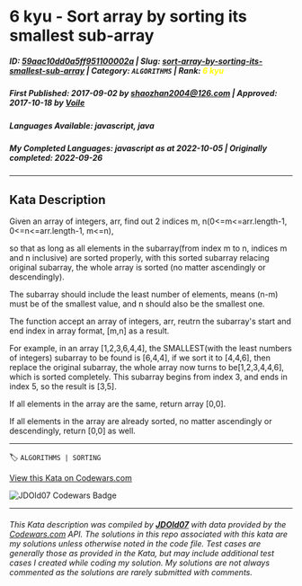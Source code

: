 # 6 kyu - Sort array by sorting its smallest sub-array

##### **ID**: [59aac10dd0a5ff951100002a](https://www.codewars.com/kata/59aac10dd0a5ff951100002a) | **Slug**: [sort-array-by-sorting-its-smallest-sub-array](https://www.codewars.com/kata/59aac10dd0a5ff951100002a) | **Category**: `ALGORITHMS` | **Rank**: <span style="color:yellow">6 kyu</span>

##### **First Published**: 2017-09-02 ***by*** [shaozhan2004@126.com](https://www.codewars.com/users/shaozhan2004@126.com) | **Approved**: 2017-10-18 ***by*** [Voile](https://www.codewars.com/users/Voile)

##### **Languages Available**: javascript, java

##### **My Completed Languages**: javascript ***as at*** 2022-10-05 | **Originally completed**: 2022-09-26

---

## Kata Description


Given an array of integers, arr, find out 2 indices m, n(0<=m<=arr.length-1, 0<=n<=arr.length-1, m<=n), 

so that as long as all elements in the subarray(from index m to n, indices m and n inclusive) are sorted properly, with this sorted subarray relacing original subarray, the whole array is sorted (no matter ascendingly or descendingly).





The subarray should include the least number of elements, means (n-m) must be of the smallest value, and n should also be the smallest one.





The function accept an array of integers, arr, reutrn the subarray's start and end index in array format, [m,n] as a result.



For example, in an array [1,2,3,6,4,4], the SMALLEST(with the least numbers of integers) subarray to be found is [6,4,4], if we sort it to [4,4,6], then replace the original subarray, the whole array now turns to be[1,2,3,4,4,6], which is sorted completely. This subarray begins from index 3, and ends in index 5, so the result is [3,5].



If all elements in the array are the same, return array [0,0].

If all elements in the array are already sorted, no matter ascendingly or descendingly, return [0,0] as well.

---


🏷 `ALGORITHMS | SORTING`


[View this Kata on Codewars.com](https://www.codewars.com/kata/59aac10dd0a5ff951100002a)

![](https://www.codewars.com/users/jdold07/badges/large "JDOld07 Codewars Badge")

---

###### *This Kata description was compiled by [**JDOld07**](https://tpstech.dev) with data provided by the [Codewars.com](https://www.codewars.com) API.  The solutions in this repo associated with this kata are my solutions unless otherwise noted in the code file.  Test cases are generally those as provided in the Kata, but may include additional test cases I created while coding my solution.  My solutions are not always commented as the solutions are rarely submitted with comments.*
